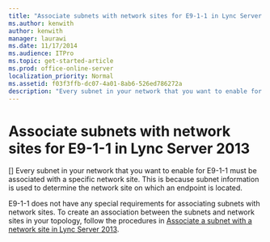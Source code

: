 ```yaml
---
title: "Associate subnets with network sites for E9-1-1 in Lync Server 2013"
ms.author: kenwith
author: kenwith
manager: laurawi
ms.date: 11/17/2014
ms.audience: ITPro
ms.topic: get-started-article
ms.prod: office-online-server
localization_priority: Normal
ms.assetid: f03f3ffb-dc07-4a01-8ab6-526ed786272a
description: "Every subnet in your network that you want to enable for E9-1-1 must be associated with a specific network site. This is because subnet information is used to determine the network site on which an endpoint is located."
---
```


# Associate subnets with network sites for E9-1-1 in Lync Server 2013
[]
Every subnet in your network that you want to enable for E9-1-1 must be associated with a specific network site. This is because subnet information is used to determine the network site on which an endpoint is located. 
  
E9-1-1 does not have any special requirements for associating subnets with network sites. To create an association between the subnets and network sites in your topology, follow the procedures in [Associate a subnet with a network site in Lync Server 2013](associate-a-subnet-with-a-network-site.md).
  

